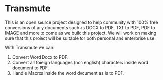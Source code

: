 # Transmute

This is an open source project designed to help community with 100% free conversions of any documents such as DOCX to
PDF, TXT to PDF, PDF to IMAGE and more to come as we build this project. We will work on making sure that this project
will be
suitable for both personal and enterprise use.

With Transmute we can:

1. Convert Word Docx to PDF.
2. Convert all foreign languages (non english) characters inside word document to PDF.
3. Handle Macros inside the word document as is to PDF.